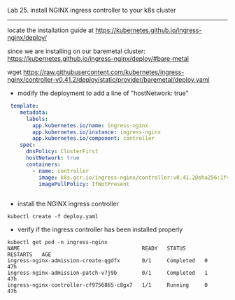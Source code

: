 Lab 25. install NGINX ingress controller to your k8s cluster
___

locate the installation guide at https://kubernetes.github.io/ingress-nginx/deploy/

since we are installing on our baremetal cluster:
https://kubernetes.github.io/ingress-nginx/deploy/#bare-metal

wget https://raw.githubusercontent.com/kubernetes/ingress-nginx/controller-v0.41.2/deploy/static/provider/baremetal/deploy.yaml

* modify the deployment to add a line of "hostNetwork: true"

```yaml
 template:
    metadata:
      labels:
        app.kubernetes.io/name: ingress-nginx
        app.kubernetes.io/instance: ingress-nginx
        app.kubernetes.io/component: controller
    spec:
      dnsPolicy: ClusterFirst
      hostNetwork: true
      containers:
        - name: controller
          image: k8s.gcr.io/ingress-nginx/controller:v0.41.2@sha256:1f4f402b9c14f3ae92b11ada1dfe9893a88f0faeb0b2f4b903e2c67a0c3bf0de
          imagePullPolicy: IfNotPresent
          
``` 

* install the NGINX ingress controller
```
kubectl create -f deploy.yaml
```
* verify if the ingress controller has been installed properly

```
kubectl get pod -n ingress-nginx
NAME                                       READY   STATUS      RESTARTS   AGE
ingress-nginx-admission-create-qgdfx       0/1     Completed   0          47h
ingress-nginx-admission-patch-v7j9b        0/1     Completed   1          47h
ingress-nginx-controller-cf9756865-c8gx7   1/1     Running     0          47h
```


